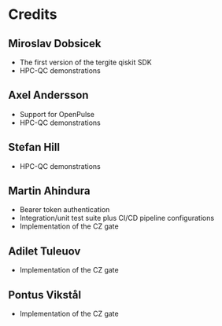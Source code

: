 # Credits

## Miroslav Dobsicek  

- The first version of the tergite qiskit SDK
- HPC-QC demonstrations

## Axel Andersson  

- Support for OpenPulse
- HPC-QC demonstrations

## Stefan Hill

- HPC-QC demonstrations

## Martin Ahindura  

- Bearer token authentication
- Integration/unit test suite plus CI/CD pipeline configurations
- Implementation of the CZ gate

## Adilet Tuleuov

- Implementation of the CZ gate

## Pontus Vikstål

- Implementation of the CZ gate
